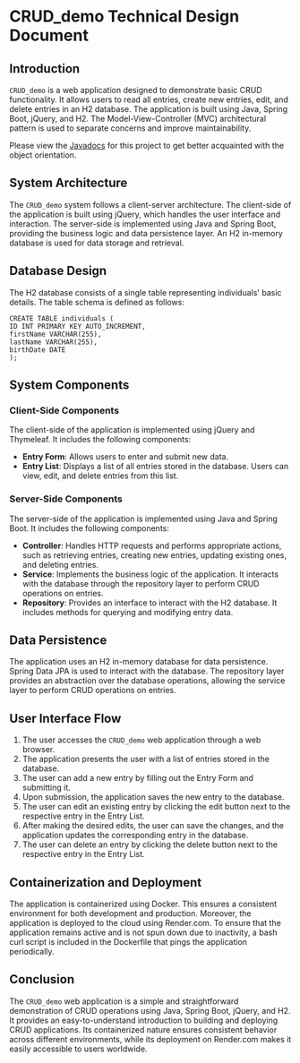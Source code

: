 # CRUD_demo Technical Design Document

## Introduction

`CRUD_demo` is a web application designed to demonstrate basic CRUD functionality. It allows users to read all entries,
create new entries, edit, and delete entries in an H2 database. The application is built using Java, Spring Boot,
jQuery, and H2. The Model-View-Controller (MVC) architectural pattern is used to separate concerns and
improve maintainability.

Please view the [Javadocs](https://deanofwalls.github.io/CRUD_demo/javadocs/index.html) for this project to get better
acquainted with the object orientation.

## System Architecture

The `CRUD_demo` system follows a client-server architecture. The client-side of the application is built using jQuery,
which handles the user interface and interaction. The server-side is implemented using Java and Spring
Boot, providing the business logic and data persistence layer. An H2 in-memory database is used for data storage and
retrieval.

## Database Design

The H2 database consists of a single table representing individuals' basic details. The table schema is defined
as follows:

```
CREATE TABLE individuals (
ID INT PRIMARY KEY AUTO_INCREMENT,
firstName VARCHAR(255),
lastName VARCHAR(255),
birthDate DATE
);
```

## System Components

### Client-Side Components

The client-side of the application is implemented using jQuery and Thymeleaf. It includes the following components:

- **Entry Form**: Allows users to enter and submit new data.
- **Entry List**: Displays a list of all entries stored in the database. Users can view, edit, and delete entries from
  this list.

### Server-Side Components

The server-side of the application is implemented using Java and Spring Boot. It includes the following components:

- **Controller**: Handles HTTP requests and performs appropriate actions, such as retrieving entries, creating new
  entries, updating existing ones, and deleting entries.
- **Service**: Implements the business logic of the application. It interacts with the database through the repository
  layer to perform CRUD operations on entries.
- **Repository**: Provides an interface to interact with the H2 database. It includes methods for querying and modifying
  entry data.

## Data Persistence

The application uses an H2 in-memory database for data persistence. Spring Data JPA is used to interact with the
database. The repository layer provides an abstraction over the database operations, allowing the service layer to
perform CRUD operations on entries.

## User Interface Flow

1. The user accesses the `CRUD_demo` web application through a web browser.
2. The application presents the user with a list of entries stored in the database.
3. The user can add a new entry by filling out the Entry Form and submitting it.
4. Upon submission, the application saves the new entry to the database.
5. The user can edit an existing entry by clicking the edit button next to the respective entry in the Entry List.
6. After making the desired edits, the user can save the changes, and the application updates the corresponding entry in
   the database.
7. The user can delete an entry by clicking the delete button next to the respective entry in the Entry List.

## Containerization and Deployment

The application is containerized using Docker. This ensures a consistent environment for both development and
production. Moreover, the application is deployed to the cloud using Render.com. To ensure that the application remains
active and is not spun down due to inactivity, a bash curl script is included in the Dockerfile that pings the
application periodically.

## Conclusion

The `CRUD_demo` web application is a simple and straightforward demonstration of CRUD operations using Java, Spring
Boot, jQuery, and H2. It provides an easy-to-understand introduction to building and deploying CRUD
applications. Its containerized nature ensures consistent behavior across different environments, while its deployment
on Render.com makes it easily accessible to users worldwide.
